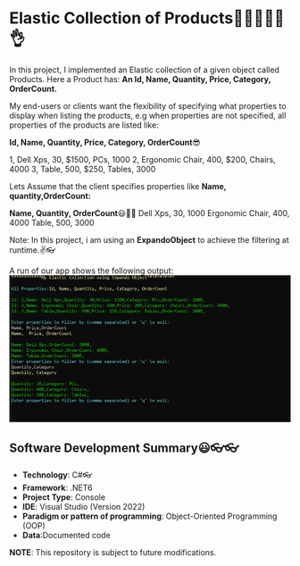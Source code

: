 #  Elastic Collection of Products🤷‍♀️😃😎🤞👌

In this project, I implemented an Elastic collection of a given object called Products.
Here a Product has: **An Id, Name, Quantity, Price, Category, OrderCount.**

My end-users or  clients want the flexibility of specifying what properties to display when listing the products,
 e.g when properties are not specified, all properties of the products are listed like:

**Id, Name, Quantity, Price, Category, OrderCount**😎

1, Dell Xps, 30, $1500, PCs, 1000
2, Ergonomic Chair, 400, $200, Chairs, 4000
3, Table, 500, $250, Tables, 3000

Lets Assume that the client specifies properties like **Name, quantity,OrderCount:**

**Name, Quantity, OrderCount**😃🤷‍♂️
Dell Xps, 30, 1000
Ergonomic Chair, 400, 4000
Table, 500, 3000


Note: In this project, i am using an  **ExpandoObject** to achieve the filtering at runtime.✌👓


A run of our app shows the following output:
![](https://github.com/kendrickchibueze/-Modern-Node-on-AWS/blob/main/Screenshot%20(486).png?raw=true)

## Software Development Summary😃👓👓
* **Technology**: C#👓
* **Framework**: .NET6
* **Project Type**: Console
* **IDE**: Visual Studio (Version 2022)
* **Paradigm or pattern of programming**: Object-Oriented Programming (OOP)
* **Data**:Documented code


**NOTE**: This repository is subject to future modifications.
